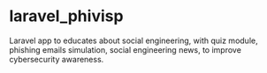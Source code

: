# laravel_phivisp
Laravel app to educates about social engineering, with quiz module, phishing emails simulation, social engineering news, to improve cybersecurity awareness.
